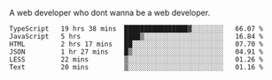 A web developer who dont wanna be a web developer.

<!--START_SECTION:waka-->

```text
TypeScript   19 hrs 38 mins  ████████████████▓░░░░░░░░   66.07 %
JavaScript   5 hrs           ████▒░░░░░░░░░░░░░░░░░░░░   16.84 %
HTML         2 hrs 17 mins   ██░░░░░░░░░░░░░░░░░░░░░░░   07.70 %
JSON         1 hr 27 mins    █▒░░░░░░░░░░░░░░░░░░░░░░░   04.91 %
LESS         22 mins         ▒░░░░░░░░░░░░░░░░░░░░░░░░   01.26 %
Text         20 mins         ▒░░░░░░░░░░░░░░░░░░░░░░░░   01.16 %
```

<!--END_SECTION:waka-->
